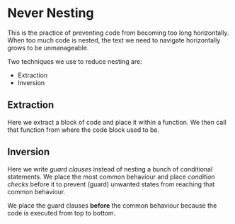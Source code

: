 # Never Nesting
This is the practice of preventing code from becoming too long horizontally. When too much
code is nested, the text we need to navigate horizontally grows to be unmanageable.

Two techniques we use to reduce nesting are:
- Extraction
- Inversion

## Extraction
Here we extract a block of code and place it within a function. We then call that function
from where the code block used to be.

## Inversion
Here we write *guard clauses* instead of nesting a bunch of conditional statements. We
place the most common behaviour and place *condition checks* before it to prevent (guard) unwanted states
from reaching that common behaviour. 

We place the guard clauses **before** the common behaviour 
because the code is executed from top to bottom.
